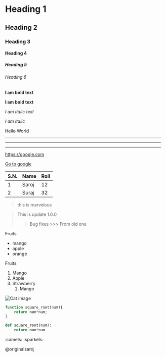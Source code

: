 <!-- Headings -->
# Heading 1
## Heading 2
### Heading 3
#### Heading 4
##### Heading 5
###### Heading 6

<!-- Text formatting -->

**I am bold text**

__I am bold text__

*I am italic text*

_I am italic_

~~Hello~~ World

<!-- Horizontal rules hr -->


---
***
___

<!-- Link -->

https://google.com

[Go to google](https://google.com "go to google")

<!-- Tables -->

| S.N. | Name  | Roll |
| ---- | ----- | ---- |
| 1    | Saroj | 12   |
| 2    | Suraj | 32   |

> this is marvelous

> This is update 1.0.0
 >> Bug fixes
    >>> From old one

<!-- unordered list -->
  Fruits

* mango
* apple
* orange

<!-- Ordered list -->

Fruits

1. Mango
1. Apple
1. Strawberry
    1. Mango
   

![Cat image](https://www.petsworld.in/blog/wp-content/uploads/2014/09/cat.jpg)



```php
function square_root(num){
    return num*num;
}

```

```python
def square_root(num):
    return num*num

```

<!--Emojis-->

:camels: :sparkels:

@originalsaroj
